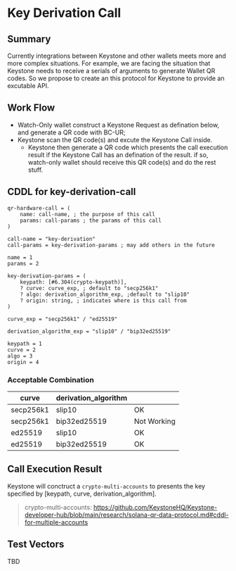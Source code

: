 # Key Derivation Call

## Summary

Currently integrations between Keystone and other wallets meets more and more complex situations. For example, we are facing the situation that Keystone needs to receive a serials of arguments to generate Wallet QR codes.
So we propose to create an this protocol for Keystone to provide an excutable API.

## Work Flow

- Watch-Only wallet construct a Keystone Request as defination below, and generate a QR code with BC-UR; 
- Keystone scan the QR code(s) and excute the Keystone Call inside. 
    - Keystone then generate a QR code which presents the call execution result if the Keystone Call has an defination of the result. if so, watch-only wallet should receive this QR code(s) and do the rest stuff.

## CDDL for key-derivation-call
```
qr-hardware-call = (
    name: call-name, ; the purpose of this call
    params: call-params ; the params of this call
)

call-name = "key-derivation"
call-params = key-derivation-params ; may add others in the future

name = 1
params = 2

key-derivation-params = (
    keypath: [#6.304(crypto-keypath)],
    ? curve: curve_exp, ; default to "secp256k1"
    ? algo: derivation_algorithm_exp, ;default to "slip10"
    ? origin: string, ; indicates where is this call from
)

curve_exp = "secp256k1" / "ed25519"

derivation_algorithm_exp = "slip10" / "bip32ed25519"

keypath = 1
curve = 2
algo = 3
origin = 4
```

### Acceptable Combination

| curve     | derivation_algorithm |             |
| --------- | -------------------- | ----------- |
| secp256k1 | slip10               | OK          |
| secp256k1 | bip32ed25519         | Not Working |
| ed25519   | slip10               | OK          |
| ed25519   | bip32ed25519         | OK          |

## Call Execution Result

Keystone will conctruct a `crypto-multi-accounts` to presents the key specified by [keypath, curve, derivation_algorithm].

> crypto-multi-accounts: https://github.com/KeystoneHQ/Keystone-developer-hub/blob/main/research/solana-qr-data-protocol.md#cddl-for-multiple-accounts


## Test Vectors
TBD